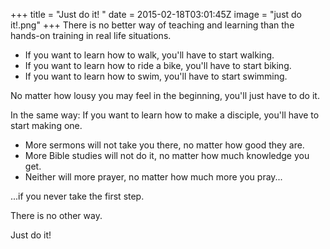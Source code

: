 +++
title = "Just do it! "
date = 2015-02-18T03:01:45Z
image = "just do it!.png"
+++
There is no better way of teaching and learning than the hands-on training in real life situations.

* If you want to learn how to walk, you'll have to start walking.
* If you want to learn how to ride a bike, you'll have to start biking.
* If you want to learn how to swim, you'll have to start swimming.

No matter how lousy you may feel in the beginning, you'll just have to do it.

In the same way: If you want to learn how to make a disciple, you'll have to start making one.

* More sermons will not take you there, no matter how good they are.
* More Bible studies will not do it, no matter how much knowledge you get.
* Neither will more prayer, no matter how much more you pray...

...if you never take the first step.

There is no other way.

Just do it!
